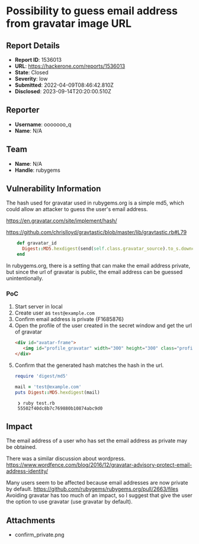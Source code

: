 # Possibility to guess email address from gravatar image URL

## Report Details
- **Report ID**: 1536013
- **URL**: https://hackerone.com/reports/1536013
- **State**: Closed
- **Severity**: low
- **Submitted**: 2022-04-09T08:46:42.810Z
- **Disclosed**: 2023-09-14T20:20:00.510Z

## Reporter
- **Username**: ooooooo_q
- **Name**: N/A

## Team
- **Name**: N/A
- **Handle**: rubygems

## Vulnerability Information
The hash used for gravatar used in rubygems.org is a simple md5, which could allow an attacker to guess the user's email address. 

https://en.gravatar.com/site/implement/hash/

https://github.com/chrislloyd/gravtastic/blob/master/lib/gravtastic.rb#L79

```ruby
    def gravatar_id
      Digest::MD5.hexdigest(send(self.class.gravatar_source).to_s.downcase)
    end
```

In rubygems.org, there is a setting that can make the email address private, but since the url of gravatar is public, the email address can be guessed unintentionally.

### PoC

1. Start server in local
2. Create user as `test@example.com`
3. Confirm email address is private
    {F1685876}
4. Open the profile of the user created in the secret window and get the url of gravatar
    ```html
    <div id="avatar-frame">
       <img id="profile_gravatar" width="300" height="300" class="profile__header__avatar" src="http://gravatar.com/avatar/55502f40dc8b7c769880b10874abc9d0.png?d=retro&r=PG&s=300" />
    </div>
    ```
5. Confirm that the generated hash matches the hash in the url.
    ```ruby
    require 'digest/md5'

    mail = 'test@example.com'
    puts Digest::MD5.hexdigest(mail)
    ```
    ```
     ❯ ruby test.rb
     55502f40dc8b7c769880b10874abc9d0
    ```

## Impact

The email address of a user who has set the email address as private may be obtained.

There was a similar discussion about wordpress.
https://www.wordfence.com/blog/2016/12/gravatar-advisory-protect-email-address-identity/

Many users seem to be affected because email addresses are now private by default.
https://github.com/rubygems/rubygems.org/pull/2663/files
Avoiding gravatar has too much of an impact, so I suggest that give the user the option to use gravatar (use gravatar by default).

## Attachments
- confirm_private.png

